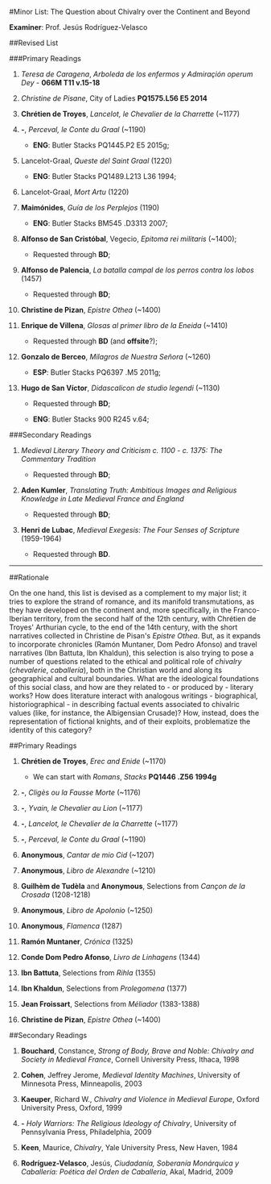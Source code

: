 #Minor List: The Question about Chivalry over the Continent and Beyond

__Examiner__: Prof. Jesús Rodríguez-Velasco

##Revised List

###Primary Readings

1. _Teresa de Caragena_, _Arboleda de los enfermos y Admiraçión operum Dey_ - __066M T11 v.15-18__

1. _Christine de Pisane_, City of Ladies __PQ1575.L56 E5 2014__

1. __Chrétien de Troyes__, _Lancelot, le Chevalier de la Charrette_ (~1177)

1. __-__, _Perceval, le Conte du Graal_ (~1190)

	- __ENG__: Butler Stacks PQ1445.P2 E5 2015g;

1. Lancelot-Graal, _Queste del Saint Graal_ (1220)

	- __ENG__: Butler Stacks PQ1489.L213 L36 1994;

1.  Lancelot-Graal, _Mort Artu_ (1220)

1. __Maimónides__, _Guía de los Perplejos_ (1190)

	- __ENG__: Butler Stacks BM545 .D3313 2007;

1. __Alfonso de San Cristóbal__, Vegecio, _Epitoma rei militaris_ (~1400);

	- Requested through __BD__;

1. __Alfonso de Palencia__, _La batalla campal de los perros contra los lobos_ (1457)

	- Requested through __BD__;

1. __Christine de Pizan__, _Epistre Othea_ (~1400)

1. __Enrique de Villena__, _Glosas al primer libro de la Eneida_ (~1410)

	- Requested through __BD__ (and __offsite__?);

1. __Gonzalo de Berceo__, _Milagros de Nuestra Señora_ (~1260)

	- __ESP__: Butler Stacks PQ6397 .M5 2011g;

1. __Hugo de San Víctor__, _Didascalicon de studio legendi_ (~1130)

	- Requested through __BD__;

	- __ENG__: Butler Stacks 900 R245 v.64;

###Secondary Readings

1. _Medieval Literary Theory and Criticism c. 1100 - c. 1375: The Commentary Tradition_

	- Requested through __BD__;

1. __Aden Kumler__, _Translating Truth: Ambitious Images and Religious Knowledge in Late Medieval France and England_

	- Requested through __BD__;

1. __Henri de Lubac__, _Medieval Exegesis: The Four Senses of Scripture_ (1959-1964)

	- Requested through __BD__.

---

##Rationale

On the one hand, this list is devised as a complement to my major list; it tries to explore the strand of romance, and its manifold transmutations, as they have developed on the continent and, more specifically, in the Franco-Iberian territory, from the second half of the 12th century, with Chrétien de Troyes' Arthurian cycle, to the end of the 14th century, with the short narratives collected in Christine de Pisan's _Epistre Othea_. But, as it expands to incorporate chronicles (Ramón Muntaner, Dom Pedro Afonso) and travel narratives (Ibn Battuta, Ibn Khaldun), this selection is also trying to pose a number of questions related to the ethical and political role of _chivalry_ (_chevalerie_, _caballería_), both in the Christian world and along its geographical and cultural boundaries. What are the ideological foundations of this social class, and how are they related to - or produced by - literary works? How does literature interact with analogous writings - biographical, historiographical - in describing factual events associated to chivalric values (like, for instance, the Albigensian Crusade)? How, instead, does the representation of fictional knights, and of their exploits, problematize the identity of this category?

##Primary Readings

1. __Chrétien de Troyes__, _Erec and Enide_ (~1170)

	- We can start with _Romans_, _Stacks_ __PQ1446 .Z56 1994g__

1. __-__, _Cligès ou la Fausse Morte_ (~1176)

1. __-__, _Yvain, le Chevalier au Lion_ (~1177)

1. __-__, _Lancelot, le Chevalier de la Charrette_ (~1177)

1. __-__, _Perceval, le Conte du Graal_ (~1190)

1. __Anonymous__, _Cantar de mio Cid_ (~1207)

1. __Anonymous__, _Libro de Alexandre_ (~1210)

1. __Guilhèm de Tudèla__ and __Anonymous__, Selections from _Cançon de la Crosada_ (1208-1218)

1. __Anonymous__, _Libro de Apolonio_ (~1250)

1. __Anonymous__, _Flamenca_ (1287)

1. __Ramón Muntaner__, _Crónica_ (1325)

1. __Conde Dom Pedro Afonso__, _Livro de Linhagens_ (1344)

1. __Ibn Battuta__, Selections from _Rihla_ (1355)

1. __Ibn Khaldun__, Selections from _Prolegomena_ (1377)

1. __Jean Froissart__, Selections from _Méliador_ (1383-1388)

1. __Christine de Pizan__, _Epistre Othea_ (~1400)

##Secondary Readings

1. __Bouchard__, Constance, _Strong of Body, Brave and Noble: Chivalry and Society in Medieval France_, Cornell University Press, Ithaca, 1998

1. __Cohen__, Jeffrey Jerome, _Medieval Identity Machines_, University of Minnesota Press, Minneapolis, 2003

1. __Kaeuper__, Richard W., _Chivalry and Violence in Medieval Europe_, Oxford University Press, Oxford, 1999 

1. __-__ _Holy Warriors: The Religious Ideology of Chivalry_, University of Pennsylvania Press, Philadelphia, 2009

1. __Keen__, Maurice, _Chivalry_, Yale University Press, New Haven, 1984

1. __Rodríguez-Velasco__, Jesús, _Ciudadanía, Soberanía Monárquica y Caballería: Poética del Orden de Caballería_, Akal, Madrid, 2009
